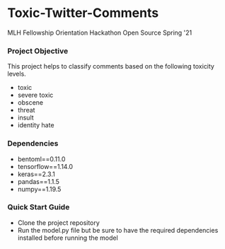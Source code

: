 # Toxic-Twitter-Comments
MLH Fellowship Orientation Hackathon Open Source Spring '21
### Project Objective
This project helps to classify comments based on the following toxicity levels.
- toxic
- severe toxic
- obscene
- threat
- insult
- identity hate
### Dependencies
- bentoml==0.11.0
- tensorflow==1.14.0
- keras==2.3.1
- pandas==1.1.5
- numpy==1.19.5
### Quick Start Guide
* Clone the project repository
* Run the model.py file but be sure to have the required dependencies installed before running the model
